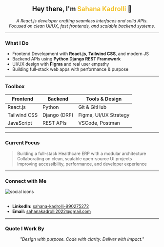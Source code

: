 <h2 align="center">Hey there, I'm <span style="color:#F4C430;">Sahana Kadrolli</span> 👋</h2>

<p align="center">
  <em>A React.js developer crafting seamless interfaces and solid APIs.</em><br/>
  <em>Focused on clean UI/UX, fast frontends, and scalable backend systems.</em>
</p>

---

### What I Do

- Frontend Development with **React.js**, **Tailwind CSS**, and modern JS  
- Backend APIs using **Python Django REST Framework**  
- UI/UX design with **Figma** and real user empathy  
- Building full-stack web apps with performance & purpose

---

###  Toolbox

| Frontend      | Backend         | Tools & Design         |
| ------------- | --------------- | ---------------------- |
| React.js      | Python          | Git & GitHub           |
| Tailwind CSS  | Django (DRF)    | Figma, UI/UX Strategy  |
| JavaScript    | REST APIs       | VSCode, Postman        |

---

###  Current Focus

> Building a full-stack Healthcare ERP with a modular architecture  
> Collaborating on clean, scalable open-source UI projects  
> Improving accessibility, performance, and developer experience  

---

###  Connect with Me

<div align="left">
  <img src="https://skillicons.dev/icons?i=linkedin,gmail,github" alt="social icons" /><br/><br/>

- <strong>LinkedIn:</strong> [sahana-kadrolli-990275272](https://www.linkedin.com/in/sahana-kadrolli-990275272)  
- <strong>Email:</strong> <a href="mailto:sahanakadrolli2022@gmail.com">sahanakadrolli2022@gmail.com</a>  
</div>

---

### Quote I Work By

<p align="center"><em>"Design with purpose. Code with clarity. Deliver with impact."</em></p>
